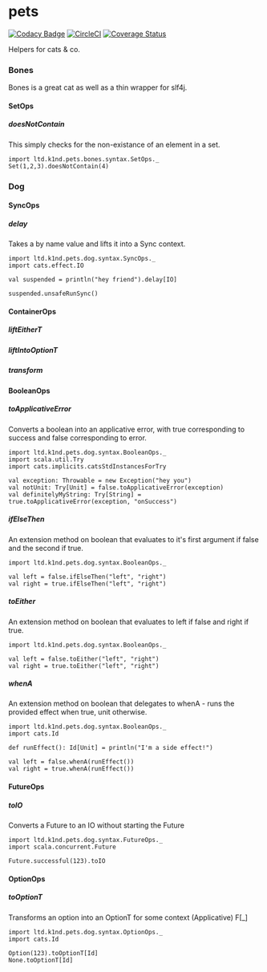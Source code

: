 # pets

[![Codacy Badge](https://api.codacy.com/project/badge/Grade/06b2e35106d847d994cff35bac230211)](https://app.codacy.com/app/wunderk1nd-e/pets?utm_source=github.com&utm_medium=referral&utm_content=K1nd/pets&utm_campaign=badger) [![CircleCI](https://circleci.com/gh/K1nd/pets.svg?style=shield)](https://circleci.com/gh/K1nd/pets) [![Coverage Status](https://coveralls.io/repos/github/K1nd/pets/badge.svg?branch=master)](https://coveralls.io/github/K1nd/pets?branch=master)

Helpers for cats &amp; co.


### Bones

Bones is a great cat as well as a thin wrapper for slf4j.

#### SetOps
##### doesNotContain
This simply checks for the non-existance of an element in a set.
```tut:reset
import ltd.k1nd.pets.bones.syntax.SetOps._
Set(1,2,3).doesNotContain(4)
```

### Dog

#### SyncOps
##### delay
Takes a by name value and lifts it into a Sync context.
```tut:reset
import ltd.k1nd.pets.dog.syntax.SyncOps._
import cats.effect.IO

val suspended = println("hey friend").delay[IO]

suspended.unsafeRunSync()
```

#### ContainerOps
##### liftEitherT
##### liftIntoOptionT
##### transform

#### BooleanOps
##### toApplicativeError
Converts a boolean into an applicative error, with true corresponding to success and false corresponding to error.
```tut:reset
import ltd.k1nd.pets.dog.syntax.BooleanOps._
import scala.util.Try
import cats.implicits.catsStdInstancesForTry

val exception: Throwable = new Exception("hey you")
val notUnit: Try[Unit] = false.toApplicativeError(exception)
val definitelyMyString: Try[String] = true.toApplicativeError(exception, "onSuccess")
```

##### ifElseThen
An extension method on boolean that evaluates to it's first argument if false and the second if true.
```tut:reset
import ltd.k1nd.pets.dog.syntax.BooleanOps._

val left = false.ifElseThen("left", "right")
val right = true.ifElseThen("left", "right")
```

##### toEither
An extension method on boolean that evaluates to left if false and right if true.
```tut:reset
import ltd.k1nd.pets.dog.syntax.BooleanOps._

val left = false.toEither("left", "right")
val right = true.toEither("left", "right")
```

##### whenA
An extension method on boolean that delegates to whenA - runs the provided effect when true, unit otherwise.

```tut:reset
import ltd.k1nd.pets.dog.syntax.BooleanOps._
import cats.Id

def runEffect(): Id[Unit] = println("I'm a side effect!")

val left = false.whenA(runEffect())
val right = true.whenA(runEffect())
```

#### FutureOps
##### toIO
Converts a Future to an IO without starting the Future
```tut:reset
import ltd.k1nd.pets.dog.syntax.FutureOps._
import scala.concurrent.Future

Future.successful(123).toIO
```

#### OptionOps
##### toOptionT
Transforms an option into an OptionT for some context (Applicative) F[_]
```tut:reset
import ltd.k1nd.pets.dog.syntax.OptionOps._
import cats.Id

Option(123).toOptionT[Id]
None.toOptionT[Id]
```
